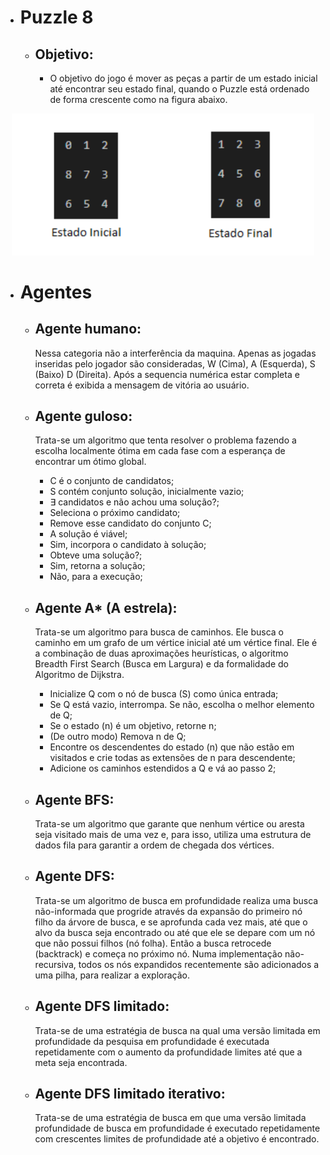 - # Puzzle 8

    - ## Objetivo:
        - O objetivo do jogo é mover as peças a partir de um estado inicial até encontrar seu estado final, quando o Puzzle está ordenado de forma crescente como na figura abaixo.

<div style="text-align:center;margin:2%;"><img src="https://github.com/igorbusto/Agente-inteligente-8-puzzle-/blob/3a8351e0888d87db0bfb2e3231bb243f2f4bea12/wiki/images/puzzle8-objetivo.png"/></div>

- # Agentes

    - ## Agente humano:
         Nessa categoria não a interferência da maquina. Apenas as jogadas inseridas pelo jogador são consideradas, W (Cima), A (Esquerda), S (Baixo) D (Direita). Após a sequencia numérica estar completa e correta é exibida a mensagem de vitória ao usuário.

    - ## Agente guloso:
        Trata-se um algoritmo que tenta resolver o problema fazendo a escolha localmente ótima em cada fase com a esperança de encontrar um ótimo global.

        - C é o conjunto de candidatos;
        - S contém conjunto solução, inicialmente vazio;
        - ∃ candidatos e não achou uma solução?;
        - Seleciona o próximo candidato;
        - Remove esse candidato do conjunto C;
        - A solução é viável;
        - Sim, incorpora o candidato à solução;
        - Obteve uma solução?;
        - Sim, retorna a solução;
        - Não, para a execução;

    - ## Agente A* (A estrela):
        Trata-se um algoritmo para busca de caminhos. Ele busca o caminho em um grafo de um vértice inicial até um vértice final. Ele é a combinação de duas aproximações heurísticas, o algoritmo Breadth First Search (Busca em Largura) e da formalidade do Algoritmo de Dijkstra.

        - Inicialize Q com o nó de busca (S) como única entrada;
        - Se Q está vazio, interrompa. Se não, escolha o melhor elemento de Q;
        - Se o estado (n) é um objetivo, retorne n;
        - (De outro modo) Remova n de Q;
        - Encontre os descendentes do estado (n) que não estão em visitados e crie todas as extensões de n para descendente;
        - Adicione os caminhos estendidos a Q e vá ao passo 2;

    - ## Agente BFS:
        Trata-se um algoritmo que garante que nenhum vértice ou aresta seja visitado mais de uma vez e, para isso, utiliza uma estrutura de dados fila para garantir a ordem de chegada dos vértices. 

    - ## Agente DFS:
        Trata-se um algoritmo de busca em profundidade realiza uma busca não-informada que progride através da expansão do primeiro nó filho da árvore de busca, e se aprofunda cada vez mais, até que o alvo da busca seja encontrado ou até que ele se depare com um nó que não possui filhos (nó folha). Então a busca retrocede (backtrack) e começa no próximo nó. Numa implementação não-recursiva, todos os nós expandidos recentemente são adicionados a uma pilha, para realizar a exploração.

    - ## Agente DFS limitado:
        Trata-se de uma estratégia de busca na qual uma versão limitada em profundidade da pesquisa em profundidade é executada repetidamente com o aumento da profundidade limites até que a meta seja encontrada.

    - ## Agente DFS limitado iterativo:
        Trata-se de uma estratégia de busca em que uma versão limitada profundidade de busca em profundidade é executado repetidamente com crescentes limites de profundidade até a objetivo é encontrado.
